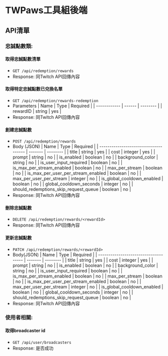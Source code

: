 # TWPaws工具組後端


## API清單

### 忠誠點數類:

#### 取得忠誠點數清單
- `GET /api/redemption/rewards`
- Response: 同Twitch API回傳內容

#### 取得特定忠誠點數已兌換名單
- `GET /api/redemption/rewards-redemption`
- Parameters
  | Name         | Type   | Required |
  | ------------ | ------ | -------- |
  | rewardID     | string | yes      |
- Response: 同Twitch API回傳內容

#### 創建忠誠點數
- `POST /api/redemption/rewards`
- Body (JSON)
  | Name                                  | Type    | Required |
  | ------------------------------------- | ------- | -------- |
  | title                                 | string  | yes      |
  | cost                                  | integer | yes      |
  | prompt                                | string  | no       |
  | is_enabled                            | boolean | no       |
  | background_color                      | string  | no       |
  | is_user_input_required                | boolean | no       |
  | is_max_per_stream_enabled             | boolean | no       |
  | max_per_stream                        | boolean | no       |
  | is_max_per_user_per_stream_enabled    | boolean | no       |
  | max_per_user_per_stream               | integer | no       |
  | is_global_cooldown_enabled            | boolean | no       |
  | global_cooldown_seconds               | integer | no       |
  | should_redemptions_skip_request_queue | boolean | no       |
- Response: 同Twitch API回傳內容

#### 刪除忠誠點數
- `DELETE /api/redemption/rewards/<rewardId>`
- Response: 同Twitch API回傳內容

#### 更新忠誠點數
- `PATCH /api/redemption/rewards/<rewardId>`
- Body(JSON)
  | Name                                  | Type    | Required |
  | ------------------------------------- | ------- | -------- |
  | title                                 | string  | yes      |
  | cost                                  | integer | yes      |
  | prompt                                | string  | no       |
  | is_enabled                            | boolean | no       |
  | background_color                      | string  | no       |
  | is_user_input_required                | boolean | no       |
  | is_max_per_stream_enabled             | boolean | no       |
  | max_per_stream                        | boolean | no       |
  | is_max_per_user_per_stream_enabled    | boolean | no       |
  | max_per_user_per_stream               | integer | no       |
  | is_global_cooldown_enabled            | boolean | no       |
  | global_cooldown_seconds               | integer | no       |
  | should_redemptions_skip_request_queue | boolean | no       |
- Response: 同Twitch API回傳內容

### 使用者相關:

#### 取得broadcaster id
- `GET /api/user/broadcasters`
- Response: 是否成功